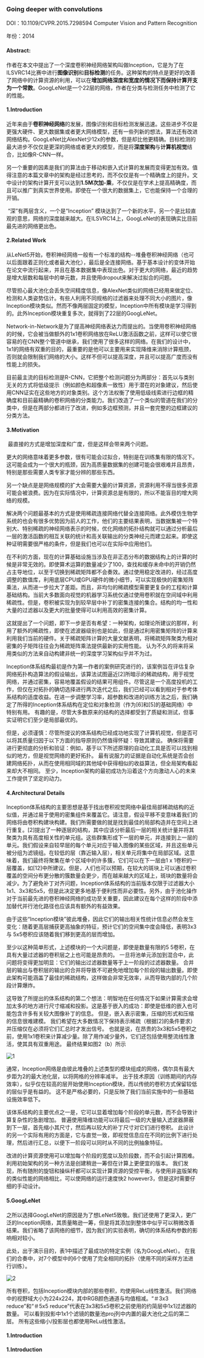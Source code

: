 ### Going deeper with convolutions

DOI：10.1109/CVPR.2015.7298594   Computer Vision and Pattern Recognition

年份：2014

#### Abstract:

​        作者在本文中提出了一个深度卷积神经网络架构叫做Inception，它是为了在ILSVRC14比赛中进行**图像识别**和**目标检测**的任务。这种架构的特点是更好的改善了网络中的计算资源的利用，可以在**增加网络深度和宽度的情况下而保持计算开支为一个常数**。GoogLeNet是一个22层的网络，作者在分类与检测任务中检测了它的性能。

#### 1.Introduction

​        近年来由于**卷积神经网络**的发展，图像识别和目标检测发展迅速。这些进步不仅是更强大硬件、更大数据集或者更大网络模型，还有一些列新的想法，算法还有改进网络结构。GoogLeNet比AlexNet少12x的参数，但是却比他更精确。目标检测的最大进步不仅仅是更深的网络或者更大的模型，而是将**深度架构**与**计算机视觉**结合，比如像R-CNN一样。

​        另一个重要的因素是我们的算法由于移动和嵌入式计算的发展而变得更加有效。值得注意的本篇文章中的架构是经过思考的，而不仅仅是有一个精确度上的提升。文中设计的架构计算开支可以达到**1.5M次加-乘**，不仅仅是在学术上提高精确度，而且可以推广到真实世界使用。即使在一个很大的数据集上，它也能保持一个合理的开销。

​        “深”有两层含义，一个是“Inception” 模块达到了一个新的水平，另一个是比较直观的意思，网络的深度越来越大。在ILSVRC14上，GoogLeNet的表现确实比目前最先进的网络更出色。

#### 2.Related Work

​        从LeNet5开始，卷积神经网络一般有一个标准的结构--堆叠卷积神经网络（也可以后面跟着正则化或者最大池化），最后是全连接网络。基于基本设计的变体开始在论文中流行起来，并且在基本数据集中表现出色。对于更大的网络，最近的趋势是增大层数和每层中的单元数，并且使用dropout来解决过拟合的问题。

​        尽管担心最大池化会丢失空间精度信息，像AlexNet类似的网络已经用来做定位、检测和人类姿势估计。有些人利用不同规格的过滤器来处理不同大小的图片，像Inception模块类似。然而不像两层固定的模型，Inception中所有模块是学习得到的。此外Inception模块重复多次，就得到了22层的GoogLeNet。

​        Network-in-Network是为了提高神经网络表达力而提出的。当使用卷积神经网络的时候，它会被当做额外的1x1卷积网络放在ReLU激活函数之前，这样可以使它很容易的在CNN整个管道中继承，我们使用了很多这样的网络。在我们的设计中，1x1的网络有双重的目的，最重要的是他可以主要用来实现降维来消除计算瓶颈，否则就会限制我们网络的大小。这样不但可以提高深度，并且可以提高广度而没有性能上的损失。

​        目前最主流的目标检测是R-CNN，它把整个检测问题分为两部分：首先以与类别无关的方式将低级提示（例如颜色和超像素一致性）用于潜在的对象建议，然后使用CNN证实在这些地方的对象类别。这个方法权衡了使用低级线索进行边框的精确度和目前最精确的卷积网络的分类能力。我们改造了一个类似的管道在我们的分类中，但是在两部分都进行了改进，例如多边框预测，并且一套完整的边框建议的分类方法。

#### 3.Motivation

​        最直接的方式是增加深度和广度，但是这样会带来两个问题。

​        更大的网络意味着更多参数，很有可能会过拟合，特别是在训练集有限的情况下。这可能会成为一个很大的瓶颈，因为高质量数据集的创建可能会很艰难并且昂贵，特别是那些需要人类专家才能分辨的那些东西。

​        另一个缺点是是网络规模的扩大会需要大量的计算资源，资源利用不得当很多资源可能会被浪费。因为在实际情况中，计算资源总是有限的，所以不能盲目的增大网络的规模。

​        解决两个问题最基本的方式是使用稀疏连接网络代替全连接网络。此外模仿生物学系统的也会有很多优势因为前人的工作，他们的主要结果表明，当数据集被一个特别大、特别稀疏的神经网络表示的时候，优化网络的拓扑结构就可以通过分析最后一层的激活函数的相互关联的统计和高关联输出的分类神经元而建立起来。即使这种证明需要很严格的条件，但是我们也可以在实际中应用他们。

​        在不利的方面，现在的计算基础设施当涉及在非正态分布的数据结构上的计算的时候是非常无效的。即使算术运算的数量减少了100，查找和缓存未命中的开销仍然占主导地位，以至于切换到稀疏矩阵都不会奏效。通过使用稳定改进的，经过高度调整的数值库，利用底层CPU或GPU硬件的微小细节，可以实现极快的密集矩阵乘法，从而进一步拉大了差距。而且，非均匀的稀疏模型需要更复杂的工程和计算基础结构。当前大多数面向视觉的机器学习系统仅通过使用卷积就在空间域中利用稀疏性。但是，卷积被实现为到较早层中补丁的密集连接的集合。结构的均一性和大量的过滤器以及更大的批量使得可以利用高效的密集计算。

​         这就提出了一个问题，即下一步是否有希望：一种架构，如理论所建议的那样，利用了额外的稀疏性，即使在滤波器级别也是如此，但是通过利用密集矩阵的计算来利用我们当前的硬件。关于稀疏矩阵计算的大量文献表明，将稀疏矩阵聚类为相对密集的子矩阵往往会为稀疏矩阵乘法提供最新的实用性能。 认为不久的将来将采用类似的方法来自动构建非统一的深度学习架构似乎并不为过。

​        Inception体系结构最初是作为第一作者的案例研究进行的，该案例旨在评估复杂网络拓扑构造算法的假设输出，该算法试图逼近[2]所暗示的稀疏结构，用于视觉网络，并通过密集，容易地覆盖假设的结果可用组件。尽管这是一个高度投机的工作，但仅在对拓扑的确切选择进行两次迭代之后，我们已经可以看到相对于参考体系结构的适度收益。在进一步调整学习率，超参数和改进的训练方法之后，我们确定了所得的Inception体系结构在定位和对象检测（作为[6]和[5]的基础网络）中特别有用。 有趣的是，尽管大多数原来的结构的选择都受到了质疑和测试，但事实证明它们至少是局部最优的。

​        但是，必须谨慎：尽管所提议的体系结构已经成功地实现了计算机视觉，但是否可以将其质量归因于以下方面的指导原则仍然值得怀疑：导致其建设。 确保将需要进行更彻底的分析和验证：例如，基于以下所述原理的自动化工具是否可以找到相似的地方，但是视觉网络的更好拓扑。 最有说服力的证据是自动化系统是否会创建网络拓扑，从而在使用相同域的其他域中获得相似的收益算法，但全局架构看起来却大不相同。 至少，Inception架构的最初成功为沿着这个方向激动人心的未来工作提供了坚定的动力。

#### 4.Architectural Details

Inception体系结构的主要思想是基于找出卷积视觉网络中最佳局部稀疏结构的近似值，并通过易于使用的密集组件来覆盖它。请注意，假设平移不变意味着我们的网络将由卷积构建块构建。我们所需要做的就是找到最佳的局部构造并在空间上进行重复。[2]提出了一种逐层的结构，其中应该分析最后一层的相关统计量并将其聚类为具有高度相关性的单元组。这些群集形成下一层的单元，并连接到上一层的单元。我们假设来自较早层的每个单元对应于输入图像的某些区域，并且这些单元被分组为滤镜组。在较低的层（靠近输入层），相关单元将集中在局部区域。这意味着，我们最终将聚集在单个区域中的许多簇，它们可以在下一层由1 x 1卷积的一层覆盖，如[12]中所建议。但是，人们也可以预期，在较大的斑块上可以通过卷积覆盖的空间分布更分散的簇数量会更少，而在越来越大的区域上，斑块的数量将会减少。为了避免补丁对齐问题，Inception体系结构的当前版本仅限于过滤器大小1x1、3x3和5x5，但是此决定更多地基于便利性而非必要性。另外，由于池化操作对于当前最先进的卷积神经网络的成功至关重要，因此建议在每个这样的阶段中添加替代并行池化路径也应该具有额外的有益效果。

由于这些“Inception模块”彼此堆叠，因此它们的输出相关性统计信息必然会发生变化：随着更高层捕获更高抽象的特征，预计它们的空间集中度会降低，表明3x3与 5x5卷积应该随着我们移到更高的层而增加。

至少以这种简单形式，上述模块的一个大问题是，即使是数量有限的5 5卷积，在具有大量过滤器的卷积层之上也可能是昂贵的。 一旦将池单元添加到混合中，此问题将变得更加明显：它们的输出过滤器数量等于上一阶段的过滤器数量。 合并层的输出与卷积层的输出的合并将导致不可避免地增加每个阶段的输出数量。即使此架构可能涵盖了最佳的稀疏结构，这样做会非常无效率，从而导致内部的几个阶段计算爆炸。

这导致了所提出的体系结构的第二个想法：明智地在任何情况下如果计算需求会增加太多的地方进行尺寸缩减和投影。这是基于嵌入的成功：即使是低维的嵌入也可能包含许多有关较大图像补丁的信息。 但是，嵌入表示密集，压缩的形式和压缩的信息很难建模。 我们希望在大多数情况下保持表示稀疏（根据[2]的条件要求）并压缩仅在必须将它们汇总时才发出信号。 也就是说，在昂贵的3x3和5x5卷积之前，使用1x1卷积来计算减少量。除了用作减少量外，它们还包括使用整流线性激活，使其具有双重用途。 最终结果如图2（b）所示

![1](img/1.png)

通常，Inception网络是由彼此堆叠的上述类型的模块组成的网络，偶尔具有最大步距为2的最大池化层，以将网格的分辨率减半。 出于技术原因（训练期间的内存效率），似乎仅在较高的层开始使用Inception模块，而以传统的卷积方式保留较低的层似乎是有益的。 这不是严格必要的，只是反映了我们当前实施中的一些基础设施效率低下。

该体系结构的主要优点之一是，它可以显着增加每个阶段的单元数，而不会导致计算复杂性的急剧增加。 普遍使用降维功能可以将最后一级的大量输入滤波器屏蔽到下一层，首先缩小其尺寸，然后再以较大的补丁尺寸对它们进行卷积。 此设计的另一个实际有用的方面是，它与直觉一致，即视觉信息应在不同的比例下进行处理，然后进行汇总，以便下一阶段可以同时从不同的比例抽象特征。

改进的计算资源使用可以增加每个阶段的宽度以及阶段数，而不会引起计算困难。 利用初始架构的另一种方法是创建稍逊一筹但在计算上更便宜的版本。 我们发现，所有随附的旋钮和操纵杆都可以实现计算资源的受控平衡，与使用非盗版架构的类似性能的网络相比，可以使网络的运行速度快2 however3，但是这时需要仔细的手动设计。

#### 5.GoogLeNet

之所以选择GoogLeNet的原因是为了想LeNet5致敬。我们还使用了更深入，更广泛的Inception网络，其质量略逊一筹，但是将其添加到整体中似乎可以稍微改善结果。我们省略了该网络的细节，因为我们的实验表明，确切的体系结构参数的影响相对较小。

此处，出于演示目的，表1中描述了最成功的特定实例（名为GoogLeNet）。 在我们的合奏中，对7个模型中的6个使用了完全相同的拓扑（使用不同的采样方法进行训练）。

![2](img/2.png)

所有卷积，包括Inception模块内部的那些卷积，均使用ReLu线性激活。我们网络中的视野域大小为224x224，其中RGB颜色通道与均值相减。“＃3x3 reduce”和“＃5x5 reduce”代表在3x3和5x5卷积之前使用的约简层中1x1过滤器的数量。 可以看到投影中1x1个滤镜的数量池proj列中内置的最大池化之后的第二层。 所有这些缩小/投影层也都使用ReLu线性激活。

#### 1.Introduction

#### 1.Introduction

